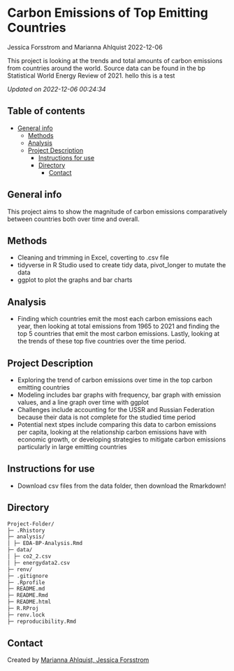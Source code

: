 # Carbon Emissions of Top Emitting Countries

Jessica Forsstrom and Marianna Ahlquist 2022-12-06

<!-- Short Description  -->

This project is looking at the trends and total amounts of carbon
emissions from countries around the world. Source data can be found in
the bp Statistical World Energy Review of 2021. hello this is a test

*Updated on 2022-12-06 00:24:34*

<!-- README.md is generated from README.Rmd. Please edit that file -->

## Table of contents

-   [General info](#general-info)
    -   [Methods](#methods)
    -   [Analysis](#analysis)
    -   [Project Description](#project-description)
        -   [Instructions for use](#instructions-for-use)
        -   [Directory](#directory)
            -   [Contact](#contact)

## General info 

This project aims to show the magnitude of carbon emissions
comparatively between countries both over time and overall.

## Methods 

-   Cleaning and trimming in Excel, coverting to .csv file
-   tidyverse in R Studio used to create tidy data, pivot_longer to
    mutate the data
-   ggplot to plot the graphs and bar charts

## Analysis 

-   Finding which countries emit the most each carbon emissions each
    year, then looking at total emissions from 1965 to 2021 and finding
    the top 5 countries that emit the most carbon emissions. Lastly,
    looking at the trends of these top five countries over the time
    period.

## Project Description 

-   Exploring the trend of carbon emissions over time in the top carbon
    emitting countries
-   Modeling includes bar graphs with frequency, bar graph with emission
    values, and a line graph over time with ggplot
-   Challenges include accounting for the USSR and Russian Federation
    because their data is not complete for the studied time period
-   Potential next stpes include comparing this data to carbon emissions
    per capita, looking at the relationship carbon emissions have with
    economic growth, or developing strategies to mitigate carbon
    emissions particularly in large emitting countries

## Instructions for use 

-   Download csv files from the data folder, then download the
    Rmarkdown!

## Directory 

``` bash
Project-Folder/ 
├─ .Rhistory 
├─ analysis/ 
│ ├─ EDA-BP-Analysis.Rmd 
├─ data/ 
│ ├─ co2_2.csv 
│ ├─ energydata2.csv 
├─ renv/ 
├─ .gitignore 
├─ .Rprofile 
├─ README.md 
├─ README.Rmd 
├─ README.html 
├─ R.RProj 
├─ renv.lock 
├─ reproducibility.Rmd
```

## Contact 

Created by [Marianna Ahlquist, Jessica Forsstrom](website_URL)
